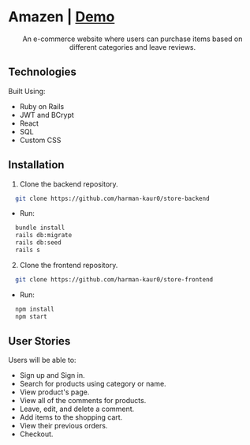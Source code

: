 # Amazen | <a href="https://www.loom.com/share/a04c1752b85c4e8f9fff67a17e46a273?sharedAppSource=personal_library">Demo</a>
<div align="center">An e-commerce website where users can purchase items based on different categories and leave reviews.</div>

## Technologies
Built Using:
* Ruby on Rails
* JWT and BCrypt
* React
* SQL
* Custom CSS

## Installation
1. Clone the backend repository.
```sh 
  git clone https://github.com/harman-kaur0/store-backend
```
   * Run: 
```sh
  bundle install
  rails db:migrate
  rails db:seed
  rails s
```

2. Clone the frontend repository.
```sh
  git clone https://github.com/harman-kaur0/store-frontend
```
   * Run:
```sh
  npm install
  npm start
```
## User Stories
Users will be able to:
* Sign up and Sign in.
* Search for products using category or name.
* View product's page.
* View all of the comments for products.
* Leave, edit, and delete a comment.
* Add items to the shopping cart.
* View their previous orders.
* Checkout.
